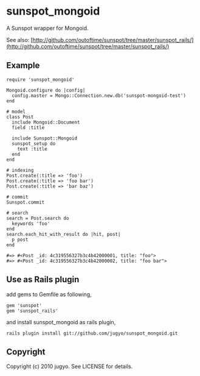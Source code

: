 sunspot_mongoid
====

A Sunspot wrapper for Mongoid.

See also: [http://github.com/outoftime/sunspot/tree/master/sunspot_rails/](http://github.com/outoftime/sunspot/tree/master/sunspot_rails/)

Example
----

    require 'sunspot_mongoid'

    Mongoid.configure do |config|
      config.master = Mongo::Connection.new.db('sunspot-mongoid-test')
    end

    # model
    class Post
      include Mongoid::Document
      field :title

      include Sunspot::Mongoid
      sunspot_setup do
        text :title
      end
    end

    # indexing
    Post.create(:title => 'foo')
    Post.create(:title => 'foo bar')
    Post.create(:title => 'bar baz')

    # commit
    Sunspot.commit

    # search
    search = Post.search do
      keywords 'foo'
    end
    search.each_hit_with_result do |hit, post|
      p post
    end

    #=> #<Post _id: 4c319556327b3c4b42000001, title: "foo">
    #=> #<Post _id: 4c319556327b3c4b42000002, title: "foo bar">

Use as Rails plugin
----

add gems to Gemfile as following,

    gem 'sunspot'
    gem 'sunspot_rails'

and install sunspot_mongoid as rails plugin,

    rails plugin install git://github.com/jugyo/sunspot_mongoid.git

Copyright
----

Copyright (c) 2010 jugyo. See LICENSE for details.
